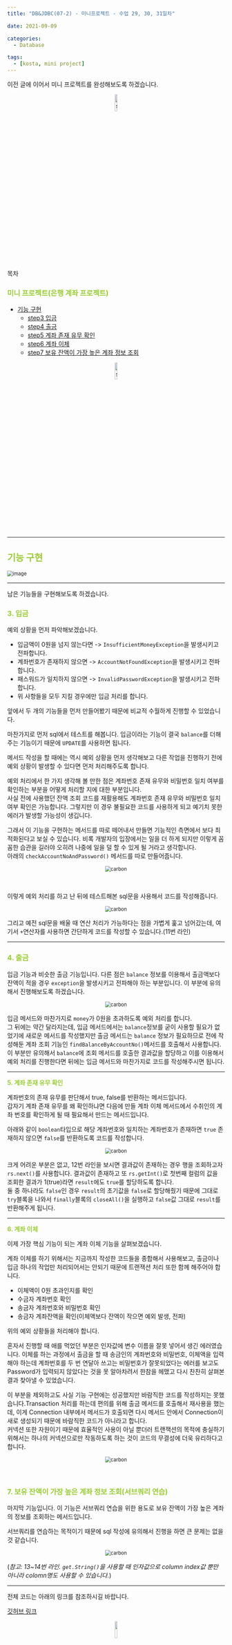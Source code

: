 ```yaml
---
title: "DB&JDBC(07-2) - 미니프로젝트 - 수업 29, 30, 31일차"

date: 2021-09-09

categories:
  - Database

tags:
  - [kosta, mini project]
---
```


이전 글에 이어서 미니 프로젝트를 완성해보도록 하겠습니다.

<p align="center"><img src="https://user-images.githubusercontent.com/70495425/131687801-2b295fb7-6e22-4e70-a1ef-a7dc85b96796.png" alt="sun cloud" height="10%" width="10%" /></p>

목차

### <span style="color:yellowgreen">미니 프로젝트(은행 계좌 프로젝트)</span>

- [기능 구현](#기능-구현)
  - [step3 입금](#3.-입금)
  - [step4 출금](#4.-출금)
  - [step5 계좌 존재 유무 확인](#5.-계좌-존재-유무-확인)
  - [step6 계좌 이체](#6.-계좌-이체)
  - [step7 보유 잔액이 가장 높은 계좌 정보 조회](<#7.-보유-잔액이-가장-높은-계좌-정보-조회(서브쿼리-연습)>)

<p align="center"><img src="https://user-images.githubusercontent.com/70495425/131687801-2b295fb7-6e22-4e70-a1ef-a7dc85b96796.png" alt="sun cloud" height="10%" width="10%" /></p>

---

## <span style="color:yellowgreen">**기능 구현**</span>

<img src="https://user-images.githubusercontent.com/70495425/132985460-e2643ad8-678c-4434-9e28-adbdc57b1330.png" alt="image" style="zoom:80%;" />

---

남은 기능들을 구현해보도록 하겠습니다. <br>

### <span style="color:yellowgreen">**3. 입금**</span>

예외 상황을 먼저 파악해보겠습니다.

- 입금액이 0원을 넘지 않는다면 -> `InsufficientMoneyException`을 발생시키고 전파합니다.
- 계좌번호가 존재하지 않으면 -> `AccountNotFoundException`을 발생시키고 전파합니다.
- 패스워드가 일치하지 않으면 -> `InvalidPasswordException`을 발생시키고 전파합니다.
- 위 사항들을 모두 지킬 경우에만 입금 처리를 합니다.

앞에서 두 개의 기능들을 먼저 만들어봤기 때문에 비교적 수월하게 진행할 수 있었습니다.<br>

마찬가지로 먼저 sql에서 테스트를 해봅니다. 입금이라는 기능이 결국 `balance`를 더해주는 기능이기 때문에 `UPDATE`를 사용하면 됩니다. <BR>

메서드 작성을 할 때에는 역시 예외 상황을 먼저 생각해보고 다른 작업을 진행하기 전에 예외 상황이 발생할 수 있다면 먼저 처리해주도록 합니다.<BR>

예외 처리에서 한 가지 생각해 볼 만한 점은 계좌번호 존재 유무와 비밀번호 일치 여부를 확인하는 부분을 어떻게 처리할 지에 대한 부분입니다.<br> 사실 전에 사용했던 잔액 조회 코드를 재활용해도 계좌번호 존재 유무와 비밀번호 일치 여부 확인은 가능합니다. 그렇지만 이 경우 불필요한 코드를 사용하게 되고 예기치 못한 에러가 발생할 가능성이 생깁니다.<br>

그래서 이 기능을 구현하는 메서드를 따로 떼어내서 만들면 기능적인 측면에서 보다 최적화된다고 보실 수 있습니다. 비록 개발자의 입장에서는 일을 더 하게 되지만 이렇게 꼼꼼한 습관을 길러야 오히려 나중에 일을 덜 할 수 있게 될 거라고 생각합니다.<br>아래의 `checkAccountNoAndPassword()` 메서드를 따로 만들어줍니다.

<p align=center><img src="https://user-images.githubusercontent.com/70495425/132985957-272682a2-7d54-4ffa-9178-0d00c783e2bf.png" alt="carbon" style="zoom:80%;" /></p>

<br>

이렇게 예외 처리를 하고 난 뒤에 테스트해본 sql문을 사용해서 코드를 작성해줍니다.

<p align=center><img src="https://user-images.githubusercontent.com/70495425/132985867-ed44303c-d05c-4eaa-ac34-26065a10f272.png" alt="carbon " style="zoom:80%;" /></p>

그리고 예전 sql문을 배울 때 연산 처리가 가능하다는 점을 가볍게 훑고 넘어갔는데, 여기서 `+`연산자를 사용하면 간단하게 코드를 작성할 수 있습니다.(11번 라인)<br>

---

### <span style="color:yellowgreen">**4. 출금**</span>

입금 기능과 비슷한 출금 기능입니다. 다른 점은 `balance` 정보를 이용해서 출금액보다 잔액이 적을 경우 `exception`을 발생시키고 전파해야 하는 부분입니다. 이 부분에 유의해서 진행해보도록 하겠습니다.<br>

<p align=center><img src="https://user-images.githubusercontent.com/70495425/132988314-356fc33d-2f80-4746-bfc2-6a8afd7c1618.png" alt="carbon" style="zoom:80%;" /></p>

입금 메서드와 마찬가지로 `money`가 0원을 초과하도록 예외 처리를 합니다.<br> 그 뒤에는 약간 달라지는데, 입금 메서드에서는 `balance`정보를 굳이 사용할 필요가 없었기에 새로운 메서드를 작성했지만 출금 메서드는 `balance` 정보가 필요하므로 전에 작성해둔 계좌 조회 기능인 `findBalanceByAccountNo()`메서드를 호출해서 사용합니다. <br>이 부분만 유의해서 `balance`에 조회 메서드를 호출한 결과값을 할당하고 이를 이용해서 예외 처리를 진행한다면 뒤에는 입금 메서드와 마찬가지로 코드를 작성해주시면 됩니다.

---

<span style="color:yellowgreen">**5. 계좌 존재 유무 확인**</span>

계좌번호의 존재 유무를 판단해서 true, false를 반환하는 메서드입니다.<br>갑자기 계좌 존재 유무를 왜 확인하냐면 다음에 만들 계좌 이체 메서드에서 수취인의 계좌 번호를 확인하게 될 때 필요해서 만드는 메서드입니다.<br>

아래와 같이 `boolean`타입으로 해당 계좌번호와 일치하는 계좌번호가 존재하면 `true` 존재하지 않으면 `false`를 반환하도록 코드를 작성합니다.

<p align=center><img src="https://user-images.githubusercontent.com/70495425/132988809-2f74aee1-811f-4980-bd3d-6dab4605bfe5.png" alt="carbon" style="zoom:80%;" /></p>

크게 어려운 부분은 없고, 12번 라인을 보시면 결과값이 존재하는 경우 행을 조회하고자 `rs.next()`를 사용합니다. 결과값이 존재하고 또 `rs.getInt()`로 첫번째 컬럼의 값을 조회한 결과가 1(true)라면 `result`에도 `true`를 할당하도록 합니다.<br>둘 중 하나라도 `false`인 경우 `result`의 초기값을 `false`로 할당해줬기 때문에 그대로 `try`블록을 나와서 `finally`블록의 `closeAll()`을 실행하고 `false`값 그대로 `result`를 반환해주게 됩니다.<br>

---

<span style="color:yellowgreen">**6. 계좌 이체**</span>

이제 가장 핵심 기능이 되는 계좌 이체 기능을 살펴보겠습니다.<br>

계좌 이체를 하기 위해서는 지금까지 작성한 코드들을 종합해서 사용해보고, 출금이나 입금 하나의 작업만 처리되어서는 안되기 때문에 트랜잭션 처리 또한 함께 해주어야 합니다.<br>

- 이체액이 0원 초과인지를 확인
- 수금자 계좌번호 확인
- 송금자 계좌번호와 비밀번호 확인
- 송금자 계좌잔액을 확인(이체액보다 잔액이 작으면 예외 발생, 전파)

위의 예외 상황들을 처리해야 합니다.<br>

혼자서 진행할 때 애를 먹었던 부분은 인자값에 변수 이름을 잘못 넣어서 생긴 에러였습니다. 이체를 하는 과정에서 출금을 할 때 송금인의 계좌번호와 비밀번호, 이체액을 입력해야 하는데 계좌번호를 두 번 연달아 쓰고는 비밀번호가 잘못되었다는 에러를 보고도 Password가 입력되지 않았다는 것을 못 알아차려서 한참을 헤맸고 다시 찬찬히 살펴본 결과 찾아낼 수 있었습니다.<br>

이 부분을 제외하고도 사실 기능 구현에는 성공했지만 바람직한 코드를 작성하지는 못했습니다.Transaction 처리를 하는데 편의를 위해 출금 메서드를 호출해서 재사용을 했는데, 이게 Connection 내부에서 메서드가 호출되면 다시 메서드 안에서 Connection이 새로 생성되기 때문에 바람직한 코드가 아니라고 합니다.<br>커넥션 또한 자원이기 때문에 효율적인 사용이 아닐 뿐더러 트랜잭션의 목적에 충실하기 위해서는 하나의 커넥션으로만 작동하도록 하는 것이 코드의 무결성에 더욱 유리하다고 합니다.<br>

<p align=center><img src="https://user-images.githubusercontent.com/70495425/132989195-d94085a9-4704-4479-881c-921388769eff.png" alt="carbon" style="zoom:80%;" /></p>

<br>

### <span style="color:yellowgreen">7. 보유 잔액이 가장 높은 계좌 정보 조회(서브쿼리 연습)</span>

마지막 기능입니다. 이 기능은 서브쿼리 연습을 위한 용도로 보유 잔액이 가장 높은 계좌의 정보를 조회하는 메서드입니다.<br>

서브쿼리를 연습하는 목적이기 때문에 sql 작성에 유의해서 진행을 하면 큰 문제는 없을 것 같습니다.<br>

<p align=center><img src="https://user-images.githubusercontent.com/70495425/132990539-d755226f-0659-4be9-ac65-dbb221f637d0.png" alt="carbon" style="zoom:80%;" /></p>

(_참고: 13~14번 라인. `get.String()`을 사용할 때 인자값으로 column index값 뿐만 아니라 colomn명도 사용할 수 있습니다._)

---

전체 코드는 아래의 링크를 참조하시길 바랍니다.

[깃허브 링크](https://github.com/nogy21/TIL/tree/master/Kosta224/DB/07-jdbc-bank-project/src)

<p align="center"><img src="https://user-images.githubusercontent.com/70495425/131689647-b4d2206e-7ec4-4f7f-a734-6c3bf77c80c3.png" height="10%" width="10%"></p>
